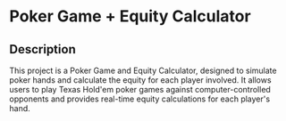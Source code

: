 # Poker Game + Equity Calculator

## Description

This project is a Poker Game and Equity Calculator, designed to simulate poker hands and calculate the equity for each player involved. It allows users to play Texas Hold'em poker games against computer-controlled opponents and provides real-time equity calculations for each player's hand.



